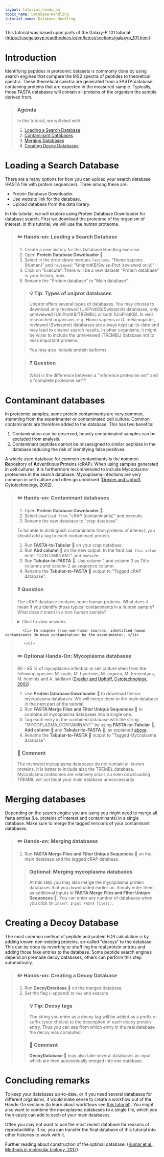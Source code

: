 ```yaml
---
layout: tutorial_hands_on
topic_name: Database-Handling
tutorial_name: Database-Handling
---
```


This tutorial was based upon parts of the Galaxy-P 101 tutorial (https://usegalaxyp.readthedocs.io/en/latest/sections/galaxyp_101.html).

# Introduction

Identifying peptides in proteomic datasets is commonly done by using search engines that compare the MS2 spectra of peptides to theoretical spectra. These theoretical spectra are generated from a FASTA database containing proteins that are expected in the measured sample. Typically, those FASTA databases will contain all proteins of the organism the sample derived from.

> ### Agenda
>
> In this tutorial, we will deal with:
>
> 1. [Loading a Search Database](#Loading-a-Search-Database)
> 2. [Contaminant Databases](#Contaminant-Databases)
> 3. [Merging Databases](#Merging-Databases) 
> 4. [Creating Decoy Databases](#Decoy-database)

<a name="Loading-a-Search-Database"/></a>
# Loading a Search Database

There are a many options for how you can upload your search database (FASTA file with protein sequences). Three among these are:

*   Protein Database Downloader.
*   Use website link for the database.
*   Upload database from the data library.

In this tutorial, we will explore using Protein Database Downloader for database search. First we download the proteome of the organism of interest. In this tutorial, we will use the human proteome. 

> ### :pencil2: Hands-on: Loading a Search Database
>
> 1. Create a new history for this Database Handling exercise.
> 2. Open **Protein Database Downloader** :wrench: 
> 3. Select in the drop-down menues `Taxonomy`: "Homo sapiens (Human)" and `reviewed`: "UniprotKB/Swiss-Prot (reviewed only)".
> 4. Click on “Execute”. There will be a new dataset "Protein database" in your history, now.
> 5. Rename the "Protein database" to "Main database".
>
>	> ### :bulb: Tip: Types of uniprot databases
>	> Uniprot offers several types of databases. You may choose to download only reviewed (UniProtKB/Swissprot) databases, only unreviewed (UniProtKB/TREMBL) or both (UniProtKB). In well researched organisms, e.g. Homo sapiens or D. melanogaster, reviewed (Swissprot) databases are always kept up-to-date and may lead to cleaner search results. In other organisms, it might be wiser to include the unreviewed (TREMBL) database not to miss important proteins.
>	>
>	> You may also include protein isoforms.
>
>	> ### :question: Question
>	> What is the difference between a "reference proteome set" and a "complete proteome set"?

<a name="Contaminant-Databases"/></a>
# Contaminant databases

In proteomic samples, some protein contaminants are very common, stemming from the experimenter or contaminated cell culture. Common contaminants are therefore added to the database. This has two benefits: 
1. Contamination can be observed, heavily contaminated samples can be excluded from analysis.
2. Contaminant peptides cannot be misassigned to similar peptides in the database reducing the risk of identifying false positives.

A widely used database for common contaminants is the **c**ommon **R**epository of **A**dventitious **P**roteins (cRAP). When using samples generated in cell cultures, it is furthermore recommended to include Mycoplasma proteomes in the search database. Mycoplasma infections are very common in cell culture and often go unnoticed ([Drexler and Uphoff, Cytotechnology, 2002](https://www.ncbi.nlm.nih.gov/pmc/articles/PMC3463982/)).

<a name="HO-Contaminant-Databases"/></a>
> ### :pencil2: Hands-on: Contaminant databases
> 1. Open **Protein Database Downloader** :wrench:. 
> 2. Select `Download from`: "cRAP (contaminants)" and execute.
> 3. Rename the new database to "crap database".
> 
> To be able to distinguish contaminants from proteins of interest, you should add a tag to each contaminant protein.
>
> 1. Run **FASTA-to-Tabular** :wrench: on your crap database.
> 2. Run **Add column** :wrench: on the new output. In the field `Add this value` enter "CONTAMINANT" and execute.
> 3. Run **Tabular-to-FASTA** :wrench:. Use column 1 and column 3 as Title columns and column 2 as sequence column.
> 4. Rename the **Tabular-to-FASTA** :wrench: output to "Tagged cRAP database".
>
> ### :question: Question
> The cRAP database contains some human proteins. What does it mean if you identify those typical contaminants in a human sample? What does it mean in a non-human sample?
>
>    <details>
>    <summary>Click to view answers</summary>
>    	<ol type="1">
>    		<li> In samples stemming from a human source, identified human contaminants do not necessarily mean a contaminated sample. The proteins may as well stem from the original sample. Be careful with the interpretation. </li>
			<li> In samples from non-human sources, identified human contaminants do mean contamination by the experimenter. </li>
>   	 </ol>
>    </details>

> ### :pencil2: Optional Hands-On: Mycoplasma databases
> 90 - 95 % of mycoplasma infection in cell culture stem from the following species: M. orale, M. hyorhinis, M. arginini, M. fermentans, M. hominis and A. laidlawii ([Drexler and Uphoff, Cytotechnology, 2002](https://www.ncbi.nlm.nih.gov/pmc/articles/PMC3463982/)).
>
> 1. Use **Protein Database Downloader** :wrench: to download the six mycoplasma databases. We will merge them to the main database in the next part of the tutorial.
> 2. Run **FASTA Merge Files and Filter Unique Sequences** :wrench: to combine all mycoplasma databases into a single one.
> 3. Tag each entry in the combined database with the string "MYCOPLASMA_CONTAMINANT" by using **FASTA-to-Tabular** :wrench:, **Add column** :wrench: and **Tabular-to-FASTA** :wrench:, as explained [above](#HO-Contaminant-Databases).
> 4. Rename the **Tabular-to-FASTA** :wrench: output to "Tagged Mycoplasma database".
> 
> ### :nut_and_bolt: Comment
> The reviewed mycoplasma databases do not contain all known proteins. It is better to include also the TREMBL database. Mycoplasma proteomes are relatively small, so even downloading TREMBL will not bloat your main database unneccessarily.

<a name="Merging-Databases"/></a>
# Merging databases

Depending on the search engine you are using you might need to merge all fasta entries (i.e. proteins of interest and contaminants) in a single database. Make sure to merge the tagged versions of your contaminant databases.

> ### :pencil2: Hands-on: Merging databases
>
> 1. Run **FASTA Merge Files and Filter Unique Sequences** :wrench: on the main database and the tagged cRAP database.
>
>	> ### Optional: Merging mycoplasma databases
>	> At this step you may also merge the mycoplasma protein databases that you downloaded earlier on. Simply enter them as additional inputs in **FASTA Merge Files and Filter Unique Sequences** :wrench:. You can enter any number of databases when you click on `Insert Input FASTA file(s)`.

<a name="Decoy-database"/></a>
# Creating a Decoy Database

The most common method of peptide and protein FDR calculation is by adding known non-existing proteins, so-called "decoys" to the database. This can be done by reverting or shuffling the real protein entries and adding those fake entries to the database. Some peptide search engines depend on premade decoy databases, others can perform this step automatically.

> ### :pencil2: Hands-on: Creating a Decoy Database
> 1. Run **DecoyDatabase**  :wrench: on the merged database.
> 2. Set the flag (-append) to `Yes` and execute.
>
>	> ### :bulb: Tip: Decoy tags
>	> The string you enter as a decoy tag will be added as a prefix or suffix (your choice) to the description of each decoy protein entry. Thus you can see from which entry in the real database the decoy was computed.
>	>
>	> ### :nut_and_bolt: Comment
>	> **DecoyDatabase**  :wrench: may also take several databases as input which are then automatically merged into one database.

# Concluding remarks
To keep your databases up-to-date, or if you need several databases for different organisms, it would make sense to create a workflow out of the Hands-On sections (to learn about workflows see [this tutorial](../../Introduction/tutorials/workflows.md)). You might also want to combine the mycoplasma databases to a single file, which you then easily can add to each of your main databases.

Often you may not want to use the most recent database for reasons of reproducibility. If so, you can transfer the final database of this tutorial into other histories to work with it.

Further reading about construction of the optimal database: ([Kumar et al., Methods in molecular biology, 2017](https://www.ncbi.nlm.nih.gov/pubmed/27975281)).